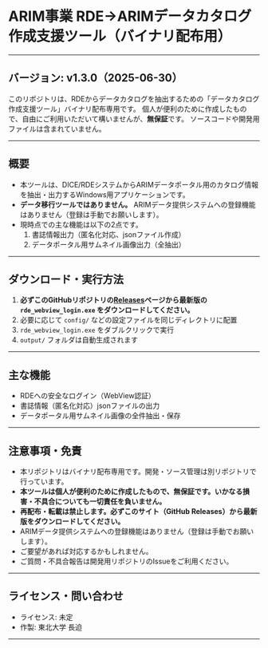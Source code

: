# ARIM事業 RDE→ARIMデータカタログ作成支援ツール（バイナリ配布用）

---
**バージョン: v1.3.0（2025-06-30）**
---

このリポジトリは、RDEからデータカタログを抽出するための「データカタログ作成支援ツール」バイナリ配布専用です。
個人が便利のために作成したもので、自由にご利用いただいて構いませんが、**無保証**です。
ソースコードや開発用ファイルは含まれていません。

---

## 概要
- 本ツールは、DICE/RDEシステムからARIMデータポータル用のカタログ情報を抽出・出力するWindows用アプリケーションです。
- **データ移行ツールではありません。** ARIMデータ提供システムへの登録機能はありません（登録は手動でお願いします）。
- 現時点での主な機能は以下の2点です。
  1. 書誌情報出力（匿名化対応、jsonファイル作成）
  2. データポータル用サムネイル画像出力（全抽出）

---

## ダウンロード・実行方法

1. **必ずこのGitHubリポジトリの[Releases](https://github.com/MNagasako/misc-rde-tool-public/releases)ページから最新版の `rde_webview_login.exe` をダウンロードしてください。**
2. 必要に応じて `config/` などの設定ファイルを同じディレクトリに配置
3. `rde_webview_login.exe` をダブルクリックで実行
4. `output/` フォルダは自動生成されます

---

## 主な機能
- RDEへの安全なログイン（WebView認証）
- 書誌情報（匿名化対応）jsonファイルの出力
- データポータル用サムネイル画像の全件抽出・保存

---

## 注意事項・免責
- 本リポジトリはバイナリ配布専用です。開発・ソース管理は別リポジトリで行っています。
- **本ツールは個人が便利のために作成したもので、無保証です。いかなる損害・不具合についても一切責任を負いません。**
- **再配布・転載は禁止します。必ずこのサイト（GitHub Releases）から最新版をダウンロードしてください。**
- ARIMデータ提供システムへの登録機能はありません（登録は手動でお願いします）。
- ご要望があれば対応するかもしれません。
- ご質問・不具合報告は開発用リポジトリのIssueをご利用ください。

---

## ライセンス・問い合わせ
- ライセンス: 未定
- 作製: 東北大学 長迫

---
